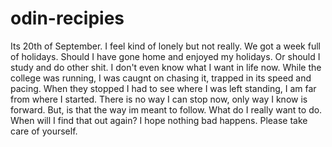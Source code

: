 # odin-recipies
Its 20th of September. I feel kind of lonely but not really. 
We got a week full of holidays. Should I have gone home and enjoyed my holidays.
Or should I study and do other shit.
I don't even know what I want in life now. While the college was running, I was caugnt on chasing it, trapped in its speed and pacing. When they stopped I had to see where I was left standing, I am far from where I started. There is no way I can stop now, only way I know is forward. But, is that the way im meant to follow. What do I really want to do. When will I find that out again? 
I hope nothing bad happens. Please take care of yourself.
